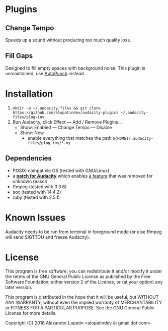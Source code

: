 # Plugins

## Change Tempo
Speeds up a sound without producing too much quality loss.

## Fill Gaps
Designed to fill empty spaces with background noise.
This plugin is unmaintained, use
[AutoPunch](https://github.com/alopatindev/gentoo-overlay-alopatindev/blob/master/media-sound/audacity/files/audacity-9999-auto-punch.patch)
instead.

# Installation
1. `mkdir -p ~/.audacity-files && git clone https://github.com/alopatindev/audacity-plugins ~/.audacity-files/plug-ins`
2. Run Audacity, click Effect — Add / Remove Plugins...
    - Show: Enabled — Change Tempo — Disable
    - Show: New
        - enable everything that matches the path `${HOME}/.audacity-files/plug-ins/*.ny`

## Dependencies
- POSIX-compatible OS (tested with GNU/Linux)
- a **[patch for Audacity](https://raw.githubusercontent.com/alopatindev/gentoo-overlay-alopatindev/master/media-sound/audacity/files/audacity-9999-xsystem.patch)** which enables [a feature](https://forum.audacityteam.org/viewtopic.php?p=346798#p346798) that was removed for unknown reason
- ffmpeg (tested with 3.3.6)
- sox (tested with 14.4.2)
- ruby (tested with 2.5.1)

# Known Issues
Audacity needs to be run from terminal in foreground mode (or else ffmpeg will send SIGTTOU and freeze Audacity).

# License
This program is free software; you can redistribute it and/or modify
it under the terms of the GNU General Public License as published by
the Free Software Foundation; either version 2 of the License, or
(at your option) any later version.

This program is distributed in the hope that it will be useful,
but WITHOUT ANY WARRANTY; without even the implied warranty of
MERCHANTABILITY or FITNESS FOR A PARTICULAR PURPOSE.  See the
GNU General Public License for more details.

Copyright (C) 2018  Alexander Lopatin <alopatindev ät gmail dot com>
